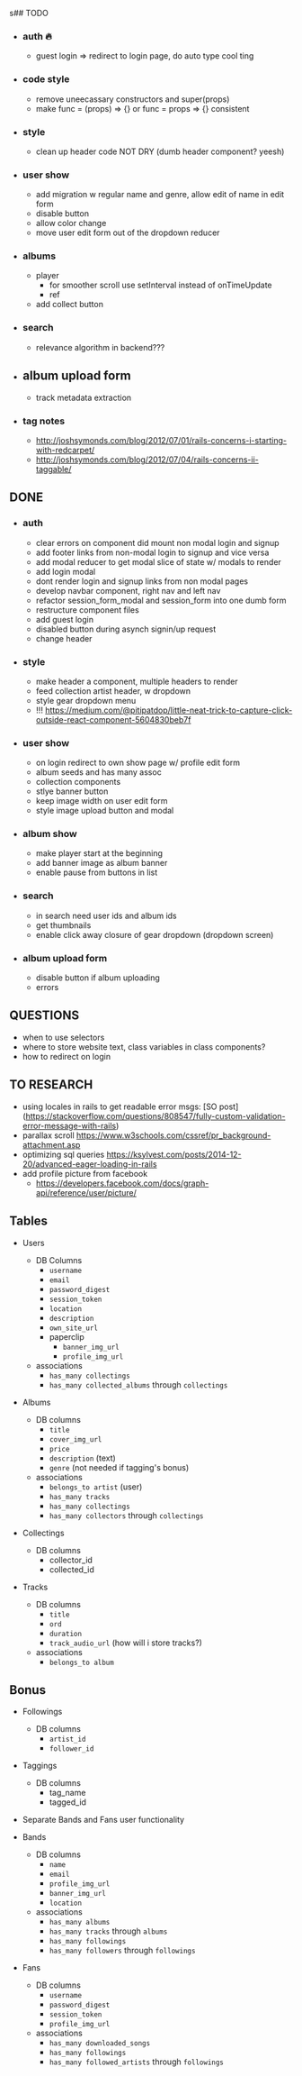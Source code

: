 s## TODO
* ### auth :fire:
  * guest login => redirect to login page, do auto type cool ting

* ### code style
  * remove uneecassary constructors and super(props)
  * make func = (props) => {} or func = props => {} consistent

* ### style
  * clean up header code NOT DRY (dumb header component? yeesh)

* ### user show
  * add migration w regular name and genre, allow edit of name in edit form
  * disable button
  * allow color change
  * move user edit form out of the dropdown reducer

* ### albums
  * player
    * for smoother scroll use setInterval instead of onTimeUpdate
    * ref
  * add collect button

* ### search
  * relevance algorithm in backend???

* ## album upload form
  * track metadata extraction

* ### tag notes
  * http://joshsymonds.com/blog/2012/07/01/rails-concerns-i-starting-with-redcarpet/
  * http://joshsymonds.com/blog/2012/07/04/rails-concerns-ii-taggable/

## DONE
* ### auth
  * clear errors on component did mount non modal login and signup
  * add footer links from non-modal login to signup and vice versa
  * add modal reducer to get modal slice of state w/ modals to render
  * add login modal
  * dont render login and signup links from non modal pages
  * develop navbar component, right nav and left nav
  * refactor session_form_modal and session_form into one dumb form
  * restructure component files
  * add guest login
  * disabled button during asynch signin/up request
  * change header

* ### style
  * make header a component, multiple headers to render
  * feed collection artist header, w dropdown
  * style gear dropdown menu
  * !!! https://medium.com/@pitipatdop/little-neat-trick-to-capture-click-outside-react-component-5604830beb7f

* ### user show
  * on login redirect to own show page w/ profile edit form
  * album seeds and has many assoc
  * collection components
  * stlye banner button
  * keep image width on user edit form
  * style image upload button and modal

* ### album show
  * make player start at the beginning
  * add banner image as album banner
  * enable pause from buttons in list

* ### search
  * in search need user ids and album ids
  * get thumbnails
  * enable click away closure of gear dropdown (dropdown screen)

* ### album upload form
  * disable button if album uploading
  * errors


## QUESTIONS
* when to use selectors
* where to store website text, class variables in class components?
* how to redirect on login

## TO RESEARCH
* using locales in rails to get readable error msgs: [SO post] (https://stackoverflow.com/questions/808547/fully-custom-validation-error-message-with-rails)
* parallax scroll https://www.w3schools.com/cssref/pr_background-attachment.asp
* optimizing sql queries https://ksylvest.com/posts/2014-12-20/advanced-eager-loading-in-rails
* add profile picture from facebook
  * https://developers.facebook.com/docs/graph-api/reference/user/picture/

## Tables
* Users
  * DB Columns
    * `username`
    * `email`
    * `password_digest`
    * `session_token`
    * `location`
    * `description`
    * `own_site_url`
    * paperclip
      * `banner_img_url`
      * `profile_img_url`
  * associations
    * `has_many collectings`
    * `has_many collected_albums` through `collectings`

* Albums
  * DB columns
    * `title`
    * `cover_img_url`
    * `price`
    * `description` (text)
    * `genre` (not needed if tagging's bonus)
  * associations
    * `belongs_to artist` (user)
    * `has_many tracks`
    * `has_many collectings`
    * `has_many collectors` through `collectings`

* Collectings
  * DB columns
    * collector_id
    * collected_id

* Tracks
   * DB columns
     * `title`
     * `ord`
     * `duration`
     * `track_audio_url` (how will i store tracks?)
   * associations
     * `belongs_to album`

## Bonus
* Followings
  * DB columns
    * `artist_id`
    * `follower_id`
* Taggings
  * DB columns
    * tag_name
    * tagged_id
* Separate Bands and Fans user functionality

* Bands
  * DB columns
    * `name`
    * `email`
    * `profile_img_url`
    * `banner_img_url`
    * `location`
  * associations
    * `has_many albums`
    * `has_many tracks` through `albums`
    * `has_many followings`
    * `has_many followers` through `followings`
* Fans
  * DB columns
    * `username`
    * `password_digest`
    * `session_token`
    * `profile_img_url`
  * associations
    * `has_many downloaded_songs`
    * `has_many followings`
    * `has_many followed_artists` through `followings`
